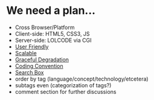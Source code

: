 # We need a plan...
* Cross Browser/Platform
* Client-side: HTML5, CSS3, JS
* Server-side: LOLCODE via CGI
* [User Friendly](http://ars.userfriendly.org/cartoons/?id=20030128)
* [Scalable](http://www.liquidapsive.com/)
* [Graceful Degradation](https://www.youtube.com/watch?v=60O1CJqh8IM)
* [Coding Convention](https://github.com/styleguide)
* [Search Box](https://duckduckgo.com/search_box)
* order by tag (language/concept/technology/etcetera)
* subtags even (categorization of tags?)
* comment section for further discussions
